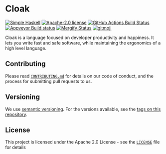 # Cloak

[![Simple Haskell](http://simplehaskell.org/badges/badge.svg)](http://simplehaskell.org)
[![Apache-2.0 license](https://img.shields.io/badge/license-Apache--2.0-blue.svg)](LICENSE)
[![GitHub Actions Build Status](https://img.shields.io/endpoint.svg?url=https%3A%2F%2Factions-badge.atrox.dev%2Fcloak-lang%2Fcloak%2Fbadge%3Fref%3Dmaster&style=flat)](https://actions-badge.atrox.dev/cloak-lang/cloak/goto?ref=master)
[![Appveyor Build status](https://ci.appveyor.com/api/projects/status/ph5yumg080iag1ti?svg=true)](https://ci.appveyor.com/project/NickSeagull/cloak)
[![Mergify Status][mergify-status]][mergify]
[![gitmoji](https://img.shields.io/badge/gitmoji-%20%F0%9F%98%9C%20%F0%9F%98%8D-FFDD67.svg)](https://gitmoji.carloscuesta.me)

Cloak is a language focused on developer productivity and happiness. It lets you write fast and safe software, while maintaining the ergonomics of a high level language.

## Contributing

Please read [`CONTRIBUTING.md`](CONTRIBUTING.md) for details on our code of conduct, and the process for submitting pull requests to us.

## Versioning

We use [semantic versioning](http://semver.org/). For the versions available, see the [tags on this repository](https://github.com/cloak-lang/cloak/tags).

## License

This project is licensed under the Apache 2.0 License - see the [`LICENSE`](LICENSE) file for details

[mergify]: https://mergify.io
[mergify-status]: https://img.shields.io/endpoint.svg?url=https://gh.mergify.io/badges/cloak-lang/cloak&style=flat
